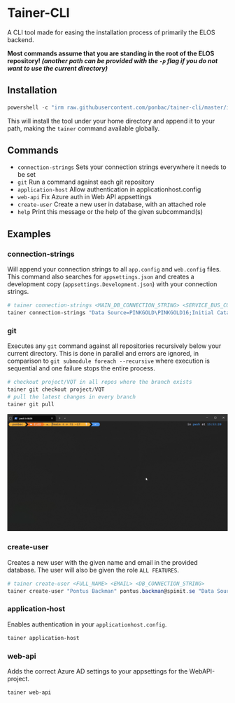# Tainer-CLI

A CLI tool made for easing the installation process of primarily the ELOS backend.

**Most commands assume that you are standing in the root of the ELOS repository! _(another path can be provided with the `-p` flag if you do not want to use the current directory)_**

## Installation

```powershell
powershell -c "irm raw.githubusercontent.com/ponbac/tainer-cli/master/install.ps1 | iex"
```

This will install the tool under your home directory and append it to your path, making the `tainer` command available globally.

## Commands

- `connection-strings` Sets your connection strings everywhere it needs to be set
- `git` Run a command against each git repository
- `application-host` Allow authentication in applicationhost.config
- `web-api` Fix Azure auth in Web API appsettings
- `create-user` Create a new user in database, with an attached role
- `help` Print this message or the help of the given subcommand(s)

## Examples

### connection-strings

Will append your connection strings to all `app.config` and `web.config` files. This command also searches for `appsettings.json` and creates a development copy (`appsettings.Development.json`) with your connection strings.

```powershell
# tainer connection-strings <MAIN_DB_CONNECTION_STRING> <SERVICE_BUS_CONNECTION_STRING>
tainer connection-strings "Data Source=PINKGOLD\PINKGOLD16;Initial Catalog=dbEnvirotainerELOS;Integrated Security=SSPI;" "Data Source=PINKGOLD\PINKGOLD16;Initial Catalog=EnvirotainerNServiceBus;Integrated Security=SSPI;"
```

### git

Executes any `git` command against all repositories recursively below your current directory. This is done in parallel and errors are ignored, in comparison to `git submodule foreach --recursive` where execution is sequential and one failure stops the entire process.

```powershell
# checkout project/VQT in all repos where the branch exists
tainer git checkout project/VQT
# pull the latest changes in every branch
tainer git pull
```

![](/docs/images/git-demo.gif)

### create-user

Creates a new user with the given name and email in the provided database. The user will also be given the role `ALL FEATURES`.

```powershell
# tainer create-user <FULL_NAME> <EMAIL> <DB_CONNECTION_STRING>
tainer create-user "Pontus Backman" pontus.backman@spinit.se "Data Source=PINKGOLD\PINKGOLD16;Initial Catalog=dbEnvirotainerELOS;Integrated Security=SSPI;"
```

### application-host

Enables authentication in your `applicationhost.config`.

```powershell
tainer application-host
```

### web-api

Adds the correct Azure AD settings to your appsettings for the WebAPI-project.

```powershell
tainer web-api
```
